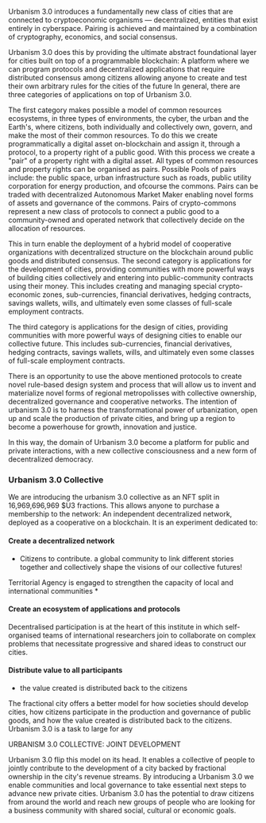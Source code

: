 Urbanism 3.0 introduces a fundamentally new class of cities that are connected to cryptoeconomic organisms — decentralized, entities that exist entirely in cyberspace. Pairing is achieved and maintained by a combination of cryptography, economics, and social consensus.

Urbanism 3.0 does this by providing the ultimate abstract foundational layer for cities built on top of a programmable blockchain: A  platform where we can program protocols and decentralized applications that require distributed consensus among citizens allowing anyone to create and test their own arbitrary rules for the cities of the future
In general, there are three categories of applications on top of Urbanism 3.0. 

The first category makes possible a model of common resources ecosystems, in three types of environments, the cyber, the urban and the Earth's, where citizens, both individually and collectively own, govern, and make the most of their common resources. To do this we create programmatically a digital asset on-blockchain and assign it, through a protocol, to a property right of a public good. With this process we create a "pair" of a property right with a digital asset. All types of common resources and property rights can be organised as pairs. Possible Pools of pairs include: the public space, urban infrastructure such as roads, public utility corporation for energy production, and ofcourse the commons. Pairs can be traded with decentralized Autonomous Market Maker enabling novel forms of assets and governance of the commons.
Pairs of crypto-commons represent a new class of protocols to connect a public good to a community-owned and operated network that collectively decide on the allocation of resources.

This in turn enable the deployment of a hybrid model of cooperative organizations with decentralized structure on the blockchain around public goods and distributed consensus. 
The second category is applications for the development of cities, providing communities with more powerful ways of building cities collectively and entering into public-community contracts using their money. This includes creating and managing special crypto-economic zones, sub-currencies, financial derivatives, hedging contracts, savings wallets, wills, and ultimately even some classes of full-scale employment contracts.

The third category is applications for the design of cities, providing communities with more powerful ways of designing  cities to enable our collective future. This includes sub-currencies, financial derivatives, hedging contracts, savings wallets, wills, and ultimately even some classes of full-scale employment contracts.


There is an opportunity to use the above mentioned protocols to create novel rule-based design system and process that will allow us to invent and materialize novel forms of regional metropolisses with collective ownership, decentralized governance and cooperative networks. 
The intention of urbanism 3.0 is to harness the transformational power of urbanization, open up and scale the production of private cities, and bring up a region to become a powerhouse for growth, innovation and justice.

In this way, the domain of Urbanism 3.0 become a platform for public and private interactions, with a new collective consciousness and a new form of decentralized democracy.
### Urbanism 3.0 Collective
We are introducing the urbanism 3.0 collective as an NFT split in 16,969,696,969 $U3 fractions. This allows anyone to purchase a membership to the network: An independent decentralized network, deployed as a cooperative on a blockchain. It is an experiment dedicated to:
#### Create a decentralized network
* Citizens to contribute. a global community to link different stories together and collectively shape the visions of our collective futures!

Territorial Agency is engaged to strengthen the capacity of local and international communities 
*

#### Create an ecosystem of applications and protocols
Decentralised participation is at the heart of this institute in which self-organised teams of international researchers join to collaborate on complex problems that necessitate progressive and shared ideas to construct our cities.


#### Distribute value to all participants

* the value created is distributed back to the citizens


The fractional city offers a better model for how societies should develop cities, how citizens participate in the production and governance of public goods, and how the value created is distributed back to the citizens. 
Urbanism 3.0 is a task to large for any 


URBANISM 3.0 COLLECTIVE: JOINT DEVELOPMENT

Urbanism 3.0 flip this model on its head. It enables a collective of people to jointly contribute to the development of a city backed by fractional ownership in the city's revenue streams. By introducing a Urbanism 3.0 we enable communities and local governance to take essential next steps to advance new private cities. Urbanism 3.0 has the potential to draw citizens from around the world and reach new groups of people who are looking for a business community with shared social, cultural or economic goals.



‍
